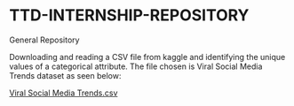 # TTD-INTERNSHIP-REPOSITORY
General Repository

Downloading and reading a CSV file from kaggle and identifying the unique values of a categorical attribute. The file chosen is Viral Social Media Trends dataset as seen below:

[Viral Social Media Trends.csv](https://github.com/user-attachments/files/20100078/Viral_Social_Media_Trends.csv)

